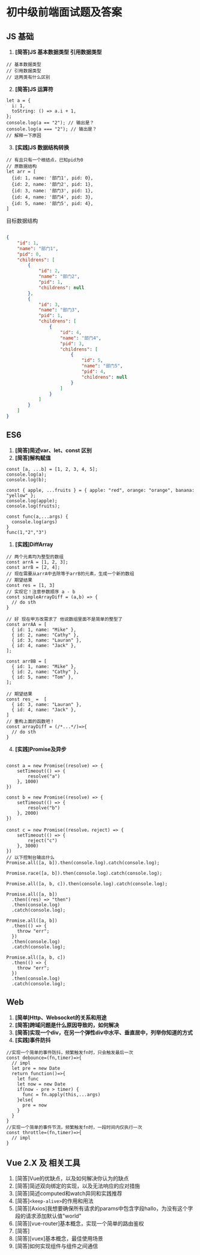 # 初中级前端面试题及答案

## JS 基础

1. **[简答]JS 基本数据类型 引用数据类型**

  ```JS
  // 基本数据类型
  // 引用数据类型
  // 这两类有什么区别
  ```

2. **[简答]JS 运算符**

```JS
let a = {
  i: 1,
  toString: () => a.i + 1,
};
console.log(a == "2"); // 输出是？
console.log(a === "2"); // 输出是？
// 解释一下原因
```

3. **[实践]JS 数据结构转换**

``` JS
// 有且只有一个根结点，已知pid为0
// 原数据结构
let arr = [
  {id: 1, name: '部门1', pid: 0},
  {id: 2, name: '部门2', pid: 1},
  {id: 3, name: '部门3', pid: 1},
  {id: 4, name: '部门4', pid: 3},
  {id: 5, name: '部门5', pid: 4},
]
```
目标数据结构
```JSON

{
    "id": 1,
    "name": "部门1",
    "pid": 0,
    "childrens": [
        {
            "id": 2,
            "name": "部门2",
            "pid": 1,
            "childrens": null
        },
        {
            "id": 3,
            "name": "部门3",
            "pid": 1,
            "childrens": [
                {
                    "id": 4,
                    "name": "部门4",
                    "pid": 3,
                    "childrens": [
                        {
                            "id": 5,
                            "name": "部门5",
                            "pid": 4,
                            "childrens": null
                        }
                    ]
                }
            ]
        }
    ]
}
```

## ES6

1. **[简答]简述var、let、const 区别**
2. **[简答]解构赋值**
   
```JS
const [a, ...b] = [1, 2, 3, 4, 5];
console.log(a);
console.log(b);

const { apple, ...fruits } = { apple: "red", orange: "orange", banana: "yellow" };
console.log(apple);
console.log(fruits);

const func(a,...args) {
  console.log(args)
}
func(1,"2","3")
```

1. **[实践]DiffArray**
   
```JS
// 两个元素均为整型的数组
const arrA = [1, 2, 3];
const arrB = [2, 4];
// 现在需要从arrA中去除等于arrB的元素，生成一个新的数组
// 期望结果 
const res = [1, 3]
// 实现它！注意参数顺序 a - b
const simpleArrayDiff = (a,b) => {
  // do sth
}

// 好 现在甲方改需求了 他说数组里面不是简单的整型了
const arrAA = [
  { id: 1, name: "Mike" },
  { id: 2, name: "Cathy" },
  { id: 3, name: "Lauran" },
  { id: 4, name: "Jack" },
];

const arrBB = [
  { id: 1, name: "Mike" },
  { id: 2, name: "Cathy" },
  { id: 5, name: "Tom" },
];

// 期望结果
const res_ =  [
  { id: 3, name: "Lauran" },
  { id: 4, name: "Jack" },
]
// 重构上面的函数吧！
const arrayDiff = (/*...*/)=>{
  // do sth
}

```

4. **[实践]Promise及异步**

```JS

const a = new Promise((resolve) => {
    setTimeout(() => {
        resolve("a")
    }, 1000)
})

const b = new Promise((resolve) => {
    setTimeout(() => {
        resolve("b")
    }, 2000)
})

const c = new Promise((resolve，reject) => {
    setTimeout(() => {
        reject("c")
    }, 3000)
})
// 以下控制台输出什么
Promise.all([a, b]).then(console.log).catch(console.log);

Promise.race([a, b]).then(console.log).catch(console.log);

Promise.all([a, b, c]).then(console.log).catch(console.log);

Promise.all([a, b])
  .then((res) => "then")
  .then(console.log)
  .catch(console.log);

Promise.all([a, b])
  .then(() => {
    throw "err";
  })
  .then(console.log)
  .catch(console.log);

Promise.all([a, b, c])
  .then(() => {
    throw "err";
  })
  .then(console.log)
  .catch(console.log);
```

## Web

1. **[简单]Http、Websocket的关系和用途**
2. **[简答]跨域问题是什么原因导致的，如何解决**
3. **[简答]实现一个div，在另一个弹性div中水平、垂直居中，列举你知道的方式**
4. **[实践]事件防抖**

```JS
//实现一个简单的事件防抖，频繁触发fn时，只会触发最后一次
const debounce=(fn,timer)=>{
  // impl
  let pre = new Date
  return function()=>{
    let func 
    let now = new Date
    if(now - pre > timer) {
      func = fn.apply(this,...args)
    }else{
      pre = now
    }
  }
}
//实现一个简单的事件节流，频繁触发fn时，一段时间内仅执行一次
const throttle=(fn,timer)=>{
  // impl
}
```

## Vue 2.X 及 相关工具

1. [简答]Vue的优缺点，以及如何解决你认为的缺点
2. [简答]简述双向绑定的实现，以及无法响应的应对措施
3. [简答]简述computed和watch异同和实践推荐
4. [简答]`<keep-alive>`的作用和用法
5. [简答][Axios]我想要确保所有请求的params中包含字段hallo，为没有这个字段的请求添加默认值"world"
6. [简答][vue-router]基本概念，实现一个简单的路由鉴权
7. [简答]
8. [简答][vuex]基本概念，最佳使用场景
9. [简答]如何实现组件与组件之间通信

